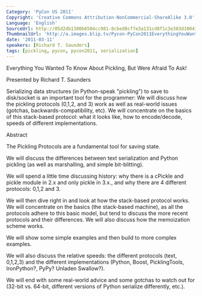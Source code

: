 ```yaml
---
Category: 'PyCon US 2011'
Copyright: 'Creative Commons Attribution-NonCommercial-ShareAlike 3.0'
Language: 'English'
SourceUrl: http://05d2db1380b6504cc981-8cbed8cf7e3a131cd8f1c3e383d10041.r93.cf2.rackcdn.com/pycon-us-2011/384_everything-you-wanted-to-know-about-pickling-but-were-afraid-to-ask.mp4
ThumbnailUrl: 'http://a.images.blip.tv/Pycon-PyCon2011EverythingYouWantedToKnowAboutPicklingButWere385.png'
date: '2011-03-11'
speakers: [Richard T. Saunders]
tags: [pickling, pycon, pycon2011, serialization]
---
```

Everything You Wanted To Know About Pickling, But Were Afraid To Ask!

Presented by Richard T. Saunders

Serializing data structures (in Python-speak "pickling") to save to
disk/socket is an important tool for the programmer: We will discuss how the
pickling protocols (0,1,2, and 3) work as well as real-world issues (gotchas,
backwards-compatibility, etc). We will concentrate on the basics of this
stack-based protocol: what it looks like, how to encode/decode, speeds of
different implementations.

Abstract

The Pickling Protocols are a fundamental tool for saving state.

We will discuss the differences between text serialization and Python pickling
(as well as marshalling, and simple bit-blitting).

We will spend a little time discussing history: why there is a cPickle and
pickle module in 2.x and only pickle in 3.x., and why there are 4 different
protocols: 0,1,2 and 3.

We will then dive right in and look at how the stack-based protocol works. We
will concentrate on the basics (the stack-based machine), as all the protocols
adhere to this basic model, but tend to discuss the more recent protocols and
their differences. We will also discuss how the memoization scheme works.

We will show some simple examples and then build to more complex examples.

We will also discuss the relative speeds: the different protocols (text,
0,1,2,3) and the different implementations (Python, Boost, PicklingTools,
IronPython?, PyPy? Unladen Swallow?).

We will end with some real-world advice and some gotchas to watch out for
(32-bit vs. 64-bit, different versions of Python serialize differently, etc.).

